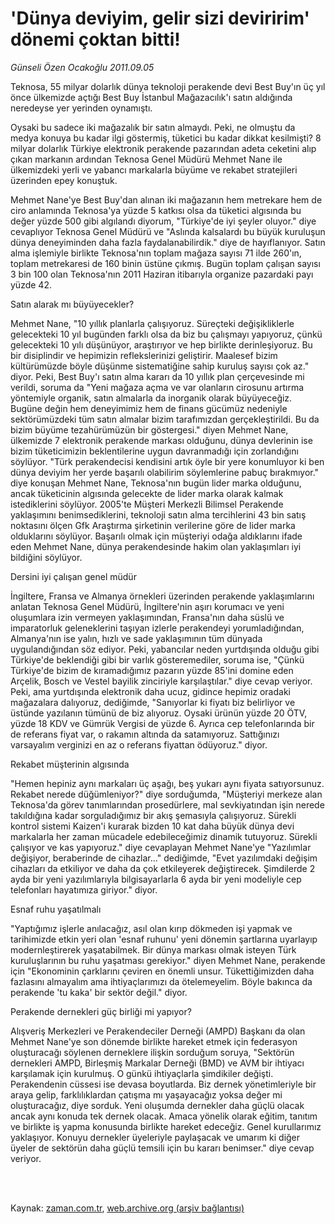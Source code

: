 # 'Dünya deviyim, gelir sizi  deviririm' dönemi çoktan bitti!

*Günseli Özen Ocakoğlu 2011.09.05*

<td class="columnist-detail">
<p>Teknosa, 55 milyar dolarlık dünya teknoloji perakende devi Best Buy'ın üç yıl önce ülkemizde açtığı Best Buy İstanbul Mağazacılık'ı satın aldığında neredeyse yer yerinden oynamıştı.</p>
<p>
<div id="haberMetinDiv">
<p>Oysaki bu sadece iki mağazalık bir satın almaydı. Peki, ne olmuştu da medya konuya bu kadar ilgi göstermiş, tüketici bu kadar dikkat kesilmişti? 8 milyar dolarlık Türkiye elektronik perakende pazarından adeta ceketini alıp çıkan markanın ardından Teknosa Genel Müdürü Mehmet Nane ile ülkemizdeki yerli ve yabancı markalarla büyüme ve rekabet stratejileri üzerinden epey konuştuk.
<p> Mehmet Nane'ye Best Buy'dan alınan iki mağazanın hem metrekare hem de ciro anlamında Teknosa'ya yüzde 5 katkısı olsa da tüketici algısında bu değer yüzde 500 gibi algılandı diyorum, "Türkiye'de iyi şeyler oluyor." diye cevaplıyor Teknosa Genel Müdürü ve "Aslında kalsalardı bu büyük kuruluşun dünya deneyiminden daha fazla faydalanabilirdik." diye de hayıflanıyor. Satın alma işlemiyle birlikte Teknosa'nın toplam mağaza sayısı 71 ilde 260'ın, toplam metrekaresi de 160 binin üstüne çıkmış. Bugün toplam çalışan sayısı 3 bin 100 olan Teknosa'nın 2011 Haziran itibarıyla organize pazardaki payı yüzde 42.
<p>Satın alarak mı büyüyecekler?
<p>Mehmet Nane, "10 yıllık planlarla çalışıyoruz. Süreçteki değişikliklerle gelecekteki 10 yıl bugünden farklı olsa da biz bu çalışmayı yapıyoruz, çünkü gelecekteki 10 yılı düşünüyor, araştırıyor ve hep birlikte derinleşiyoruz. Bu bir disiplindir ve hepimizin reflekslerinizi geliştirir. Maalesef bizim kültürümüzde böyle düşünme sistematiğine sahip kuruluş sayısı çok az." diyor. Peki, Best Buy'ı satın alma kararı da 10 yıllık plan çerçevesinde mi verildi, soruma da "Yeni mağaza açma ve var olanların cirosunu artırma yöntemiyle organik, satın almalarla da inorganik olarak büyüyeceğiz. Bugüne değin hem deneyimimiz hem de finans gücümüz nedeniyle sektörümüzdeki tüm satın almalar bizim tarafımızdan gerçekleştirildi. Bu da bizim büyüme tezahürümüzün bir göstergesi." diyen Mehmet Nane, ülkemizde 7 elektronik perakende markası olduğunu, dünya devlerinin ise bizim tüketicimizin beklentilerine uygun davranmadığı için zorlandığını söylüyor. "Türk perakendecisi kendisini artık öyle bir yere konumluyor ki ben dünya deviyim her yerde başarılı olabilirim söylemlerine pabuç bırakmıyor." diye konuşan Mehmet Nane, Teknosa'nın bugün lider marka olduğunu, ancak tüketicinin algısında gelecekte de lider marka olarak kalmak istediklerini söylüyor. 2005'te Müşteri Merkezli Bilimsel Perakende yaklaşımını benimsediklerini, teknoloji satın alma tercihlerini 43 bin satış noktasını ölçen Gfk Araştırma şirketinin verilerine göre de lider marka olduklarını söylüyor. Başarılı olmak için müşteriyi odağa aldıklarını ifade eden Mehmet Nane, dünya perakendesinde hakim olan yaklaşımları iyi bildiğini söylüyor.
<p>Dersini iyi çalışan genel müdür
<p>İngiltere, Fransa ve Almanya örnekleri üzerinden perakende yaklaşımlarını anlatan Teknosa Genel Müdürü, İngiltere'nin aşırı korumacı ve yeni oluşumlara izin vermeyen yaklaşımından, Fransa'nın daha süslü ve imparatorluk geleneklerini taşıyan izlerle perakendeyi yorumladığından, Almanya'nın ise yalın, hızlı ve sade yaklaşımının tüm dünyada uygulandığından söz ediyor. Peki, yabancılar neden yurtdışında olduğu gibi Türkiye'de beklendiği gibi bir varlık gösteremediler, soruma ise, "Çünkü Türkiye'de bizim de kıramadığımız pazarın yüzde 85'ini domine eden Arçelik, Bosch ve Vestel bayilik zinciriyle karşılaştılar." diye cevap veriyor. Peki, ama yurtdışında elektronik daha ucuz, gidince hepimiz oradaki mağazalara dalıyoruz, dediğimde, "Sanıyorlar ki fiyatı biz belirliyor ve üstünde yazılanın tümünü de biz alıyoruz. Oysaki ürünün yüzde 20 ÖTV, yüzde 18 KDV ve Gümrük Vergisi de yüzde 6. Ayrıca cep telefonlarında bir de referans fiyat var, o rakamın altında da satamıyoruz. Sattığınızı varsayalım verginizi en az o referans fiyattan ödüyoruz." diyor.
<p>Rekabet müşterinin algısında
<p>"Hemen hepiniz aynı markaları üç aşağı, beş yukarı aynı fiyata satıyorsunuz. Rekabet nerede düğümleniyor?" diye sorduğumda, "Müşteriyi merkeze alan Teknosa'da görev tanımlarından prosedürlere, mal sevkiyatından işin nerede takıldığına kadar sorguladığımız bir akış şemasıyla çalışıyoruz. Sürekli kontrol sistemi Kaizen'i kurarak bizden 10 kat daha büyük dünya devi markalarla her zaman mücadele edebileceğimiz dinamik tutuyoruz. Sürekli çalışıyor ve kas yapıyoruz." diye cevaplayan Mehmet Nane'ye "Yazılımlar değişiyor, beraberinde de cihazlar..." dediğimde, "Evet yazılımdaki değişim cihazları da etkiliyor ve daha da çok etkileyerek değiştirecek. Şimdilerde 2 ayda bir yeni yazılımlarıyla bilgisayarlarla 6 ayda bir yeni modeliyle cep telefonları hayatımıza giriyor." diyor.
<p>Esnaf ruhu yaşatılmalı
<p>"Yaptığımız işlerle anılacağız, asıl olan kırıp dökmeden işi yapmak ve tarihimizde etkin yeri olan 'esnaf ruhunu' yeni dönemin şartlarına uyarlayıp modernleştirerek yaşatabilmek. Bir dünya markası olmak isteyen Türk kuruluşlarının bu ruhu yaşatması gerekiyor." diyen Mehmet Nane, perakende için "Ekonominin çarklarını çeviren en önemli unsur. Tükettiğimizden daha fazlasını almayalım ama ihtiyaçlarımızı da ötelemeyelim. Böyle bakınca da perakende 'tu kaka' bir sektör değil." diyor.
<p>Perakende dernekleri güç birliği mi yapıyor?
<p>Alışveriş Merkezleri ve Perakendeciler Derneği (AMPD) Başkanı da olan Mehmet Nane'ye son dönemde birlikte hareket etmek için federasyon oluşturacağı söylenen derneklere ilişkin sorduğum soruya, "Sektörün dernekleri AMPD, Birleşmiş Markalar Derneği (BMD) ve AVM bir ihtiyacı karşılamak için kurulmuş. O günkü ihtiyaçlarla şimdikiler değişti. Perakendenin cüssesi ise devasa boyutlarda. Biz dernek yönetimleriyle bir araya gelip, farklılıklardan çatışma mı yaşayacağız yoksa değer mi oluşturacağız, diye sorduk. Yeni oluşumda dernekler daha güçlü olacak ancak aynı konuda tek dernek olacak. Amaca yönelik olarak eğitim, tanıtım ve birlikte iş yapma konusunda birlikte hareket edeceğiz. Genel kurullarımız yaklaşıyor. Konuyu dernekler üyeleriyle paylaşacak ve umarım ki diğer üyeler de sektörün daha güçlü temsili için bu kararı benimser." diye cevap veriyor. </p></p></p></p></p></p></p></p></p></p></p></p></div>
</p>


<p><br>
		 </br></p></td>

Kaynak: [zaman.com.tr](http://zaman.com.tr/yazar.do?yazino=1176405), [web.archive.org (arşiv bağlantısı)](http://web.archive.org/web/20111213112524/http://zaman.com.tr/yazar.do?yazino=1176405)
